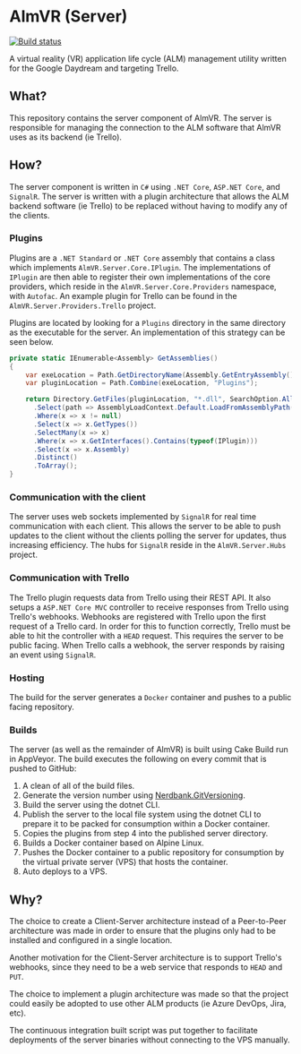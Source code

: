 # AlmVR (Server)
[![Build status](https://ci.appveyor.com/api/projects/status/9s2ln2oi41tpxhcl/branch/master?svg=true)](https://ci.appveyor.com/project/ccrutchf/almvr-server/branch/master)

A virtual reality (VR) application life cycle (ALM) management utility written for the Google Daydream and targeting Trello.

## What?
This repository contains the server component of AlmVR.  The server is responsible for managing the connection to the ALM software that AlmVR uses as its backend (ie Trello).

## How?
The server component is written in `C#` using `.NET Core`, `ASP.NET Core`, and `SignalR`.  The server is written with a plugin architecture that allows the ALM backend software (ie Trello) to be replaced without having to modify any of the clients.

### Plugins
Plugins are a `.NET Standard` or `.NET Core` assembly that contains a class which implements `AlmVR.Server.Core.IPlugin`.  The implementations of `IPlugin` are then able to register their own implementations of the core providers, which reside in the `AlmVR.Server.Core.Providers` namespace, with `Autofac`.  An example plugin for Trello can be found in the `AlmVR.Server.Providers.Trello` project.

Plugins are located by looking for a `Plugins` directory in the same directory as the executable for the server.  An implementation of this strategy can be seen below.

```csharp
private static IEnumerable<Assembly> GetAssemblies()
{
    var exeLocation = Path.GetDirectoryName(Assembly.GetEntryAssembly().Location);
    var pluginLocation = Path.Combine(exeLocation, "Plugins");

    return Directory.GetFiles(pluginLocation, "*.dll", SearchOption.AllDirectories)
      .Select(path => AssemblyLoadContext.Default.LoadFromAssemblyPath(path))
      .Where(x => x != null)
      .Select(x => x.GetTypes())
      .SelectMany(x => x)
      .Where(x => x.GetInterfaces().Contains(typeof(IPlugin)))
      .Select(x => x.Assembly)
      .Distinct()
      .ToArray();
}
```

### Communication with the client
The server uses web sockets implemented by `SignalR` for real time communication with each client.  This allows the server to be able to push updates to the client without the clients polling the server for updates, thus increasing efficiency.  The hubs for `SignalR` reside in the `AlmVR.Server.Hubs` project.

### Communication with Trello
The Trello plugin requests data from Trello using their REST API.  It also setups a `ASP.NET Core MVC` controller to receive responses from Trello using Trello's webhooks.  Webhooks are registered with Trello upon the first request of a Trello card.  In order for this to function correctly, Trello must be able to hit the controller with a `HEAD` request.  This requires the server to be public facing.  When Trello calls a webhook, the server responds by raising an event using `SignalR`.

### Hosting
The build for the server generates a `Docker` container and pushes to a public facing repository.

### Builds
The server (as well as the remainder of AlmVR) is built using Cake Build run in AppVeyor.  The build executes the following on every commit that is pushed to GitHub:
1. A clean of all of the build files.
2. Generate the version number using [Nerdbank.GitVersioning](https://github.com/AArnott/Nerdbank.GitVersioning).
3. Build the server using the dotnet CLI.
4. Publish the server to the local file system using the dotnet CLI to prepare it to be packed for consumption within a Docker container.
5. Copies the plugins from step 4 into the published server directory.
6. Builds a Docker container based on Alpine Linux.
7. Pushes the Docker container to a public repository for consumption by the virtual private server (VPS) that hosts the container.
8. Auto deploys to a VPS.

## Why?
The choice to create a Client-Server architecture instead of a Peer-to-Peer architecture was made in order to ensure that the plugins only had to be installed and configured in a single location.

Another motivation for the Client-Server architecture is to support Trello's webhooks, since they need to be a web service that responds to `HEAD` and `PUT`.

The choice to implement a plugin architecture was made so that the project could easily be adopted to use other ALM products (ie Azure DevOps, Jira, etc).

The continuous integration built script was put together to facilitate deployments of the server binaries without connecting to the VPS manually.
